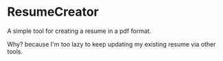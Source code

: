 # ResumeCreator
A simple tool for creating a resume in a pdf format.

Why? because I'm too lazy to keep updating my existing resume via other tools.
